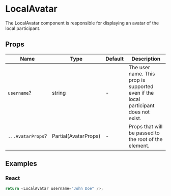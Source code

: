 # LocalAvatar

The LocalAvatar component is responsible for displaying an avatar of the local participant.

## Props

| Name              | Type                 | Default | Description                                                                         |
| ----------------- | -------------------- | ------- | ----------------------------------------------------------------------------------- |
| `username`?       | string               | -       | The user name. This prop is supported even if the local participant does not exist. |
| `...AvatarProps`? | Partial(AvatarProps) | -       | Props that will be passed to the root of the element.                               |

## Examples

### React

```javascript
return <LocalAvatar username="John Doe" />;
```
